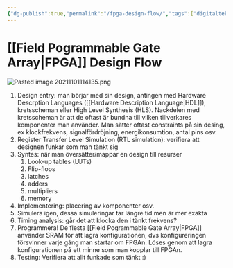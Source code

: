 ```yaml
---
{"dg-publish":true,"permalink":"/fpga-design-flow/","tags":["digitalteknik"]}
---
```


# [[Field Pogrammable Gate Array\|FPGA]] Design Flow
![Pasted image 20211101114135.png](/img/user/images/Pasted%20image%2020211101114135.png)
1. Design entry: man börjar med sin design, antingen med Hardware Descrption Languages ([[Hardware Description Language\|HDL]]), kretsscheman eller High Level Synthesis (HLS). Nackdelen med kretsscheman är att de oftast är bundna till vilken tillverkares komponenter man använder. Man sätter oftast constraints på sin desing, ex klockfrekvens, signalfördröjning, energikonsumtion, antal pins osv. 
2. Register Transfer Level Simulation (RTL simulation): verifiera att designen funkar som man tänkt sig
3. Syntes: när man översätter/mappar en design till resurser
	1. Look-up tables (LUTs)
	2. Flip-flops
	3. latches
	4. adders
	5. multipliers
	6. memory
4. Implementering: placering av komponenter osv.
5. Simulera igen, dessa simuleringar tar längre tid men är mer exakta
6. Timing analysis: går det att klocka den i tänkt frekvens?
7. Programmera! De flesta [[Field Pogrammable Gate Array\|FPGA]] använder SRAM för att lagra konfigurationen, dvs konfigureringen försvinner varje gång man startar om FPGAn. Löses genom att lagra konfigurationen på ett minne som man kopplar till FPGAn.
8. Testing: Verifiera att allt funkade som tänkt :)


